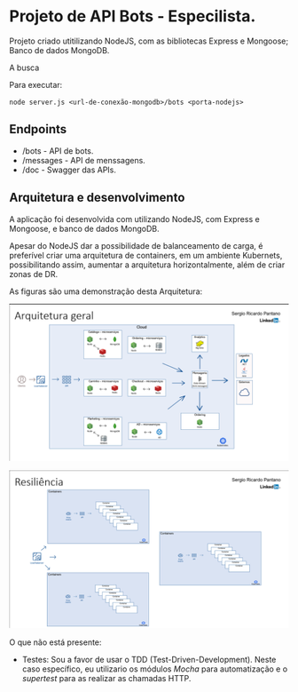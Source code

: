 # Projeto de API Bots - Especilista.

Projeto criado utitilizando NodeJS, com as bibliotecas Express e Mongoose; Banco de dados MongoDB.

A busca 

Para executar: 
```
node server.js <url-de-conexão-mongodb>/bots <porta-nodejs>
```

## Endpoints
* /bots - API de bots.
* /messages - API de menssagens.
* /doc - Swagger das APIs.

## Arquitetura e desenvolvimento
A aplicação foi desenvolvida com utilizando NodeJS, com Express e Mongoose, e banco de dados MongoDB.

Apesar do NodeJS dar a possibilidade de balanceamento de carga, é preferível criar uma arquitetura de containers, em um ambiente Kubernets, possibilitando assim, aumentar a arquitetura horizontalmente, além de criar zonas de DR.

As figuras são uma demonstração desta Arquitetura:

![Overview](/images/Overview.png)

![Resiliência](/images/Overview2.png)

O que não está presente:

* Testes: Sou a favor de usar o TDD (Test-Driven-Development). Neste caso específico, eu utilizario os módulos *Mocha* para automatização e o *supertest* para as realizar as chamadas HTTP.
